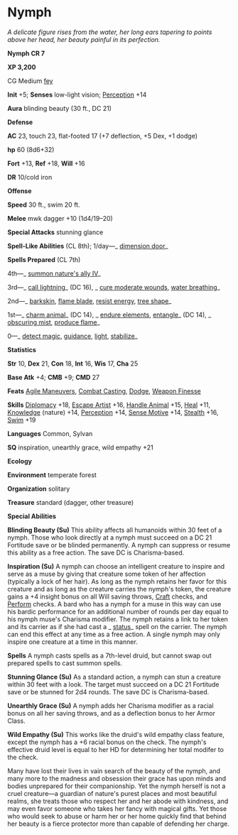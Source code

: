 # Nymph

_A delicate figure rises from the water, her long ears tapering to points above her head, her beauty painful in its perfection._

**Nymph CR 7**

**XP 3,200**

CG Medium [fey](creatureTypes#_fey)

**Init** +5; **Senses** low-light vision; [Perception](../skills/perception#_perception) +14

**Aura** blinding beauty (30 ft., DC 21)

**Defense**

**AC** 23, touch 23, flat-footed 17 (+7 deflection, +5 Dex, +1 dodge)

**hp** 60 (8d6+32)

**Fort** +13, **Ref** +18, **Will** +16

**DR** 10/cold iron

**Offense**

**Speed** 30 ft., swim 20 ft.

**Melee** mwk dagger +10 (1d4/19–20)

**Special Attacks** stunning glance

**Spell-Like Abilities** (CL 8th); 1/day—_ [dimension door](../spells/dimensionDoor#_dimension-door)_

**Spells Prepared** (CL 7th)

4th—_ [summon nature's ally IV](../spells/summonNatureSAlly#_summon-nature-s-ally-iv)_

3rd—_ [call lightning](../spells/callLightning#_call-lightning)_ (DC 16), _ [cure moderate wounds](../spells/cureModerateWounds#_cure-moderate-wounds), [water breathing](../spells/waterBreathing#_water-breathing)_

2nd—_ [barkskin](../spells/barkskin#_barkskin), [flame blade](../spells/flameBlade#_flame-blade), [resist energy](../spells/resistEnergy#_resist-energy), [tree shape](../spells/treeShape#_tree-shape)_

1st—_ [charm animal](../spells/charmAnimal#_charm-animal)_ (DC 14), _ [endure elements](../spells/endureElements#_endure-elements), [entangle](../spells/entangle#_entangle)_ (DC 14), _ [obscuring mist](../spells/obscuringMist#_obscuring-mist), [produce flame](../spells/produceFlame#_produce-flame)_

0—_ [detect magic](../spells/detectMagic#_detect-magic), [guidance](../spells/guidance#_guidance), [light](../spells/light#_light), [stabilize](../spells/stabilize#_stabilize)_

**Statistics**

**Str** 10, **Dex** 21, **Con** 18, **Int** 16, **Wis** 17, **Cha** 25

**Base Atk** +4; **CMB** +9; **CMD** 27

**Feats** [Agile Maneuvers](../feats#_agile-maneuvers), [Combat Casting](../feats#_combat-casting), [Dodge](../feats#_dodge), [Weapon Finesse](../feats#_weapon-finesse)

**Skills** [Diplomacy](../skills/diplomacy#_diplomacy) +18, [Escape Artist](../skills/escapeArtist#_escape-artist) +16, [Handle Animal](../skills/handleAnimal#_handle-animal) +15, [Heal](../skills/heal#_heal) +11, [Knowledge](../skills/knowledge#_knowledge) (nature) +14, [Perception](../skills/perception#_perception) +14, [Sense Motive](../skills/senseMotive#_sense-motive) +14, [Stealth](../skills/stealth#_stealth) +16, [Swim](../skills/swim#_swim) +19

**Languages** Common, Sylvan

**SQ** inspiration, unearthly grace, wild empathy +21

**Ecology**

**Environment** temperate forest

**Organization** solitary

**Treasure** standard (dagger, other treasure)

**Special Abilities**

**Blinding Beauty (Su)** This ability affects all humanoids within 30 feet of a nymph. Those who look directly at a nymph must succeed on a DC 21 Fortitude save or be blinded permanently. A nymph can suppress or resume this ability as a free action. The save DC is Charisma-based.

**Inspiration (Su)** A nymph can choose an intelligent creature to inspire and serve as a muse by giving that creature some token of her affection (typically a lock of her hair). As long as the nymph retains her favor for this creature and as long as the creature carries the nymph's token, the creature gains a +4 insight bonus on all Will saving throws, [Craft](../skills/craft#_craft) checks, and [Perform](../skills/perform#_perform) checks. A bard who has a nymph for a muse in this way can use his bardic performance for an additional number of rounds per day equal to his nymph muse's Charisma modifier. The nymph retains a link to her token and its carrier as if she had cast a _ [status](../spells/status#_status)_ spell on the carrier. The nymph can end this effect at any time as a free action. A single nymph may only inspire one creature at a time in this manner.

**Spells** A nymph casts spells as a 7th-level druid, but cannot swap out prepared spells to cast summon spells.

**Stunning Glance (Su)** As a standard action, a nymph can stun a creature within 30 feet with a look. The target must succeed on a DC 21 Fortitude save or be stunned for 2d4 rounds. The save DC is Charisma-based.

**Unearthly Grace (Su)** A nymph adds her Charisma modifier as a racial bonus on all her saving throws, and as a deflection bonus to her Armor Class.

**Wild Empathy (Su)** This works like the druid's wild empathy class feature, except the nymph has a +6 racial bonus on the check. The nymph's effective druid level is equal to her HD for determining her total modifer to the check.

Many have lost their lives in vain search of the beauty of the nymph, and many more to the madness and obsession their grace has upon minds and bodies unprepared for their companionship. Yet the nymph herself is not a cruel creature—a guardian of nature's purest places and most beautiful realms, she treats those who respect her and her abode with kindness, and may even favor someone who takes her fancy with magical gifts. Yet those who would seek to abuse or harm her or her home quickly find that behind her beauty is a fierce protector more than capable of defending her charge.

